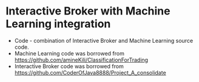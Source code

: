 # Interactive Broker with Machine Learning integration
+ Code - combination of Interactive Broker and Machine Learning source code. 
+ Machine Learning code was borrowed from https://github.com/amineKili/ClassificationForTrading 
+ Interactive Broker code was borrowed from https://github.com/CoderOfJava8888/Project_A_consolidate 


